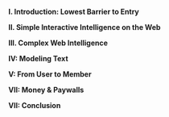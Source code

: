 **I. Introduction: Lowest Barrier to Entry**

**II. Simple Interactive Intelligence on the Web**

**III. Complex Web Intelligence**

**IV: Modeling Text**

**V: From User to Member**

**VII: Money & Paywalls**

**VII: Conclusion**
